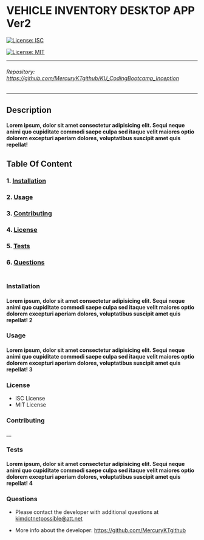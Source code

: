 # VEHICLE INVENTORY DESKTOP APP Ver2 
[![License: ISC](https://img.shields.io/badge/License-ISC-blue.svg)](https://opensource.org/licenses/ISC)

[![License: MIT](https://img.shields.io/badge/License-MIT-yellow.svg)](https://opensource.org/licenses/MIT)

---
###### Repository: https://github.com/MercuryKTgithub/KU_CodingBootcamp_Inception 
---

## Description
#### Lorem ipsum, dolor sit amet consectetur adipisicing elit. Sequi neque animi quo cupiditate commodi saepe culpa sed itaque velit maiores optio dolorem excepturi aperiam dolores, voluptatibus suscipit amet quis repellat!<br>
## Table Of Content
#### 
  
### 1. [Installation](#installation) 
  
### 2. [Usage](#usage) 
  
### 3. [Contributing](#contributing) 
  
### 4. [License](#license) 
  
### 5. [Tests](#tests) 
  
### 6. [Questions](#questions) <br><br>
### Installation
#### Lorem ipsum, dolor sit amet consectetur adipisicing elit. Sequi neque animi quo cupiditate commodi saepe culpa sed itaque velit maiores optio dolorem excepturi aperiam dolores, voluptatibus suscipit amet quis repellat! 2 
  
### Usage
#### Lorem ipsum, dolor sit amet consectetur adipisicing elit. Sequi neque animi quo cupiditate commodi saepe culpa sed itaque velit maiores optio dolorem excepturi aperiam dolores, voluptatibus suscipit amet quis repellat! 3 
  
### License
* ISC License
* MIT License

  
### Contributing
__
### Tests
#### Lorem ipsum, dolor sit amet consectetur adipisicing elit. Sequi neque animi quo cupiditate commodi saepe culpa sed itaque velit maiores optio dolorem excepturi aperiam dolores, voluptatibus suscipit amet quis repellat! 4  
  
### Questions
* Please contact the developer with additional questions at <kimdotnetpossible@att.net> 
                 
* More info about the developer: https://github.com/MercuryKTgithub 

